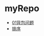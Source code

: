 # myRepo
- [01背包问题](https://github.com/510372582/myRepo/blob/master/01bag.html)
- [排序](https://github.com/510372582/myRepo/blob/master/Sort.html)
